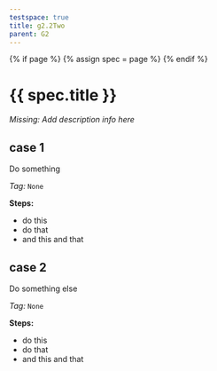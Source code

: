 ```yaml
---
testspace: true
title: g2.2Two
parent: G2
---
```


{% if page %} {% assign spec = page %} {% endif %} 

# {{ spec.title }} 

*Missing: Add description info here*
## case 1
Do something

*Tag:* `None`

**Steps:** 

* do this
* do that
* and this and that

## case 2
Do something else

*Tag:* `None`

**Steps:** 

* do this
* do that
* and this and that

 
